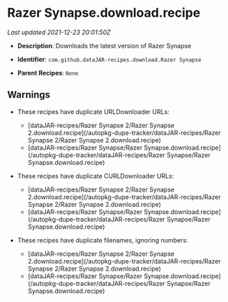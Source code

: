 # Razer Synapse.download.recipe

_Last updated 2021-12-23 20:01:50Z_

- **Description**: Downloads the latest version of Razer Synapse

- **Identifier**: `com.github.dataJAR-recipes.download.Razer Synapse`

- **Parent Recipes**: `None`


## Warnings

- These recipes have duplicate URLDownloader URLs:
    - [dataJAR-recipes/Razer Synapse 2/Razer Synapse 2.download.recipe](/autopkg-dupe-tracker/dataJAR-recipes/Razer Synapse 2/Razer Synapse 2.download.recipe)
    - [dataJAR-recipes/Razer Synapse/Razer Synapse.download.recipe](/autopkg-dupe-tracker/dataJAR-recipes/Razer Synapse/Razer Synapse.download.recipe)

- These recipes have duplicate CURLDownloader URLs:
    - [dataJAR-recipes/Razer Synapse 2/Razer Synapse 2.download.recipe](/autopkg-dupe-tracker/dataJAR-recipes/Razer Synapse 2/Razer Synapse 2.download.recipe)
    - [dataJAR-recipes/Razer Synapse/Razer Synapse.download.recipe](/autopkg-dupe-tracker/dataJAR-recipes/Razer Synapse/Razer Synapse.download.recipe)

- These recipes have duplicate filenames, ignoring numbers:
    - [dataJAR-recipes/Razer Synapse 2/Razer Synapse 2.download.recipe](/autopkg-dupe-tracker/dataJAR-recipes/Razer Synapse 2/Razer Synapse 2.download.recipe)
    - [dataJAR-recipes/Razer Synapse/Razer Synapse.download.recipe](/autopkg-dupe-tracker/dataJAR-recipes/Razer Synapse/Razer Synapse.download.recipe)